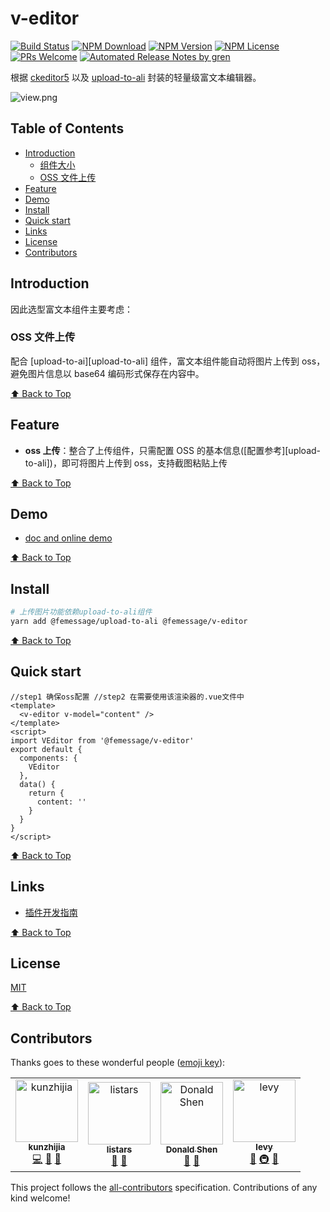 # v-editor

[![Build Status](https://travis-ci.com/FEMessage/v-editor.svg?branch=master)](https://travis-ci.com/FEMessage/v-editor)
[![NPM Download](https://img.shields.io/npm/dm/@femessage/v-editor.svg)](https://www.npmjs.com/package/@femessage/v-editor)
[![NPM Version](https://img.shields.io/npm/v/@femessage/v-editor.svg)](https://www.npmjs.com/package/@femessage/v-editor)
[![NPM License](https://img.shields.io/npm/l/@femessage/v-editor.svg)](https://github.com/FEMessage/v-editor/blob/master/LICENSE)
[![PRs Welcome](https://img.shields.io/badge/PRs-welcome-brightgreen.svg)](https://github.com/FEMessage/v-editor/pulls)
[![Automated Release Notes by gren](https://img.shields.io/badge/%F0%9F%A4%96-release%20notes-00B2EE.svg)](https://github-tools.github.io/github-release-notes/)

根据 [ckeditor5](https://github.com/ckeditor/ckeditor5) 以及 [upload-to-ali](https://github.com/femessage/upload-to-ali) 封装的轻量级富文本编辑器。

![view.png](https://i.loli.net/2020/02/03/5J8Holf2vqrGSwu.png)

## Table of Contents <!-- omit in toc -->

- [Introduction](#introduction)
  - [组件大小](#组件大小)
  - [OSS 文件上传](#oss-文件上传)
- [Feature](#feature)
- [Demo](#demo)
- [Install](#install)
- [Quick start](#quick-start)
- [Links](#Links)
- [License](#license)
- [Contributors](#contributors)

## Introduction

因此选型富文本组件主要考虑：

### OSS 文件上传

配合 [upload-to-ai][upload-to-ali] 组件，富文本组件能自动将图片上传到 oss，避免图片信息以 base64 编码形式保存在内容中。

[⬆ Back to Top](#table-of-contents)

## Feature

- **oss 上传**：整合了上传组件，只需配置 OSS 的基本信息([配置参考][upload-to-ali])，即可将图片上传到 oss，支持截图粘贴上传

[⬆ Back to Top](#table-of-contents)

## Demo

- [doc and online demo](https://femessage.github.io/v-editor/)

[⬆ Back to Top](#table-of-contents)

## Install

```sh
# 上传图片功能依赖upload-to-ali组件
yarn add @femessage/upload-to-ali @femessage/v-editor
```

[⬆ Back to Top](#table-of-contents)

## Quick start

```vue
//step1 确保oss配置 //step2 在需要使用该渲染器的.vue文件中
<template>
  <v-editor v-model="content" />
</template>
<script>
import VEditor from '@femessage/v-editor'
export default {
  components: {
    VEditor
  },
  data() {
    return {
      content: ''
    }
  }
}
</script>
```

[⬆ Back to Top](#table-of-contents)

## Links

- [插件开发指南](https://www.yuque.com/docs/share/d52c00bf-d379-45c6-955f-8eb218a4dabf)

[⬆ Back to Top](#table-of-contents)

## License

[MIT](./LICENSE)

[⬆ Back to Top](#table-of-contents)

## Contributors

Thanks goes to these wonderful people ([emoji key](https://allcontributors.org/docs/en/emoji-key)):

<!-- ALL-CONTRIBUTORS-LIST:START - Do not remove or modify this section -->

<!-- prettier-ignore -->
<table><tr><td align="center"><a href="https://github.com/kunzhijia"><img src="https://avatars2.githubusercontent.com/u/4848041?v=4" width="100px;" alt="kunzhijia"/><br /><sub><b>kunzhijia</b></sub></a><br /><a href="https://github.com/FEMessage/v-editor/commits?author=kunzhijia" title="Code">💻</a> <a href="https://github.com/FEMessage/v-editor/issues?q=author%3Akunzhijia" title="Bug reports">🐛</a> <a href="https://github.com/FEMessage/v-editor/commits?author=kunzhijia" title="Documentation">📖</a></td><td align="center"><a href="https://github.com/listars"><img src="https://avatars2.githubusercontent.com/u/20613509?v=4" width="100px;" alt="listars"/><br /><sub><b>listars</b></sub></a><br /><a href="https://github.com/FEMessage/v-editor/issues?q=author%3Alistars" title="Bug reports">🐛</a> <a href="https://github.com/FEMessage/v-editor/commits?author=listars" title="Documentation">📖</a></td><td align="center"><a href="https://donaldshen.github.io/portfolio"><img src="https://avatars3.githubusercontent.com/u/19591950?v=4" width="100px;" alt="Donald Shen"/><br /><sub><b>Donald Shen</b></sub></a><br /><a href="https://github.com/FEMessage/v-editor/issues?q=author%3Adonaldshen" title="Bug reports">🐛</a> <a href="https://github.com/FEMessage/v-editor/commits?author=donaldshen" title="Documentation">📖</a></td><td align="center"><a href="http://levy.work"><img src="https://avatars3.githubusercontent.com/u/9384365?v=4" width="100px;" alt="levy"/><br /><sub><b>levy</b></sub></a><br /><a href="#review-levy9527" title="Reviewed Pull Requests">👀</a> <a href="#infra-levy9527" title="Infrastructure (Hosting, Build-Tools, etc)">🚇</a> <a href="#ideas-levy9527" title="Ideas, Planning, & Feedback">🤔</a></td></tr></table>
<!-- ALL-CONTRIBUTORS-LIST:END -->

This project follows the [all-contributors](https://github.com/all-contributors/all-contributors) specification. Contributions of any kind welcome!
